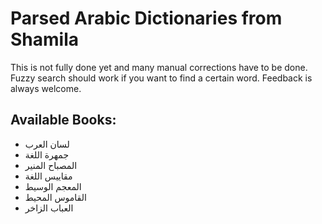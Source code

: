 # Parsed Arabic Dictionaries from Shamila

This is not fully done yet and many manual corrections have to be done. Fuzzy search should work if you want to find a certain word.
Feedback is always welcome.

## Available Books:

- لسان العرب
- جمهرة اللغة
- المصباح المنير
- مقاييس اللغة
- المعجم الوسيط
- القاموس المحيط
- العباب الزاخر
